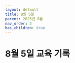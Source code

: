 ```yaml
---
layout: default
title: 8월 5일
parent: 2025년 8월
nav_order: 3
has_children: true
---
```


# 8월 5일 교육 기록
